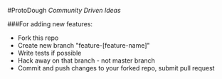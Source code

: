 #ProtoDough 
*Community Driven Ideas*


###For adding new features:

- Fork this repo
- Create new branch "feature-[feature-name]"
- Write tests if possible
- Hack away on that branch - not master branch
- Commit and push changes to your forked repo, submit pull request

